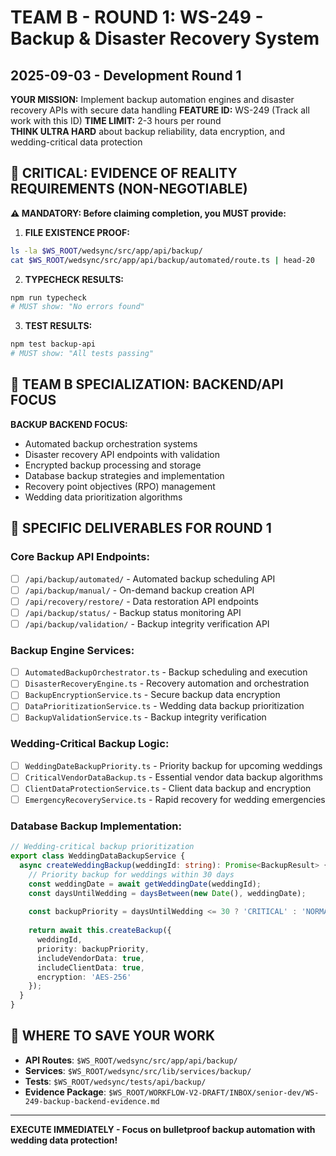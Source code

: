 # TEAM B - ROUND 1: WS-249 - Backup & Disaster Recovery System
## 2025-09-03 - Development Round 1

**YOUR MISSION:** Implement backup automation engines and disaster recovery APIs with secure data handling
**FEATURE ID:** WS-249 (Track all work with this ID)
**TIME LIMIT:** 2-3 hours per round  
**THINK ULTRA HARD** about backup reliability, data encryption, and wedding-critical data protection

## 🚨 CRITICAL: EVIDENCE OF REALITY REQUIREMENTS (NON-NEGOTIABLE)

**⚠️ MANDATORY: Before claiming completion, you MUST provide:**

1. **FILE EXISTENCE PROOF:**
```bash
ls -la $WS_ROOT/wedsync/src/app/api/backup/
cat $WS_ROOT/wedsync/src/app/api/backup/automated/route.ts | head-20
```

2. **TYPECHECK RESULTS:**
```bash
npm run typecheck
# MUST show: "No errors found"
```

3. **TEST RESULTS:**
```bash
npm test backup-api
# MUST show: "All tests passing"
```

## 🎯 TEAM B SPECIALIZATION: BACKEND/API FOCUS

**BACKUP BACKEND FOCUS:**
- Automated backup orchestration systems
- Disaster recovery API endpoints with validation
- Encrypted backup processing and storage
- Database backup strategies and implementation
- Recovery point objectives (RPO) management
- Wedding data prioritization algorithms

## 🎯 SPECIFIC DELIVERABLES FOR ROUND 1

### Core Backup API Endpoints:
- [ ] `/api/backup/automated/` - Automated backup scheduling API
- [ ] `/api/backup/manual/` - On-demand backup creation API
- [ ] `/api/recovery/restore/` - Data restoration API endpoints
- [ ] `/api/backup/status/` - Backup status monitoring API
- [ ] `/api/backup/validation/` - Backup integrity verification API

### Backup Engine Services:
- [ ] `AutomatedBackupOrchestrator.ts` - Backup scheduling and execution
- [ ] `DisasterRecoveryEngine.ts` - Recovery automation and orchestration
- [ ] `BackupEncryptionService.ts` - Secure backup data encryption
- [ ] `DataPrioritizationService.ts` - Wedding data backup prioritization
- [ ] `BackupValidationService.ts` - Backup integrity verification

### Wedding-Critical Backup Logic:
- [ ] `WeddingDateBackupPriority.ts` - Priority backup for upcoming weddings
- [ ] `CriticalVendorDataBackup.ts` - Essential vendor data backup algorithms
- [ ] `ClientDataProtectionService.ts` - Client data backup and encryption
- [ ] `EmergencyRecoveryService.ts` - Rapid recovery for wedding emergencies

### Database Backup Implementation:
```typescript
// Wedding-critical backup prioritization
export class WeddingDataBackupService {
  async createWeddingBackup(weddingId: string): Promise<BackupResult> {
    // Priority backup for weddings within 30 days
    const weddingDate = await getWeddingDate(weddingId);
    const daysUntilWedding = daysBetween(new Date(), weddingDate);
    
    const backupPriority = daysUntilWedding <= 30 ? 'CRITICAL' : 'NORMAL';
    
    return await this.createBackup({
      weddingId,
      priority: backupPriority,
      includeVendorData: true,
      includeClientData: true,
      encryption: 'AES-256'
    });
  }
}
```

## 💾 WHERE TO SAVE YOUR WORK
- **API Routes**: `$WS_ROOT/wedsync/src/app/api/backup/`
- **Services**: `$WS_ROOT/wedsync/src/lib/services/backup/`
- **Tests**: `$WS_ROOT/wedsync/tests/api/backup/`
- **Evidence Package**: `$WS_ROOT/WORKFLOW-V2-DRAFT/INBOX/senior-dev/WS-249-backup-backend-evidence.md`

---

**EXECUTE IMMEDIATELY - Focus on bulletproof backup automation with wedding data protection!**